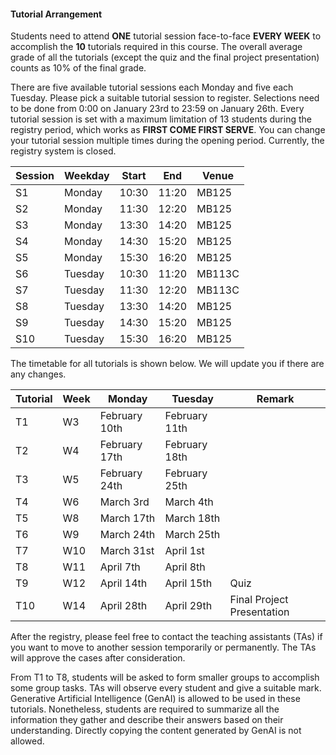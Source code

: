#### Tutorial Arrangement

Students need to attend **ONE** tutorial session face-to-face **EVERY WEEK** to accomplish the **10** tutorials required in this course. The overall average grade of all the tutorials (except the quiz and the final project presentation) counts as 10% of the final grade. 

There are five available tutorial sessions each Monday and five each Tuesday. Please pick a suitable tutorial session to register. Selections need to be done from 0:00 on January 23rd to 23:59 on January 26th. Every tutorial session is set with a maximum limitation of 13 students during the registry period, which works as **FIRST COME FIRST SERVE**. You can change your tutorial session multiple times during the opening period. Currently, the registry system is closed. 

| Session | Weekday | Start | End | Venue |
| - | - | - | - | - |
| S1 | Monday | 10:30 | 11:20 | MB125 |
| S2 | Monday | 11:30 | 12:20 | MB125 |
| S3 | Monday | 13:30 | 14:20 | MB125 |
| S4 | Monday | 14:30 | 15:20 | MB125 |
| S5 | Monday | 15:30 | 16:20 | MB125 |
| S6 | Tuesday | 10:30 | 11:20 | MB113C |
| S7 | Tuesday | 11:30 | 12:20 | MB113C |
| S8 | Tuesday | 13:30 | 14:20 | MB125 |
| S9 | Tuesday | 14:30 | 15:20 | MB125 |
| S10 | Tuesday | 15:30 | 16:20 | MB125 |

The timetable for all tutorials is shown below. We will update you if there are any changes. 

| Tutorial | Week | Monday | Tuesday | Remark |
| - | - | - | - | - |
| T1 | W3 | February 10th| February 11th| |
| T2 | W4 | February 17th| February 18th| |
| T3 | W5 | February 24th| February 25th| |
| T4 | W6 | March 3rd | March 4th | |
| T5 | W8 | March 17th | March 18th | |
| T6 | W9 | March 24th | March 25th | |
| T7 | W10 | March 31st | April 1st | |
| T8 | W11 | April 7th | April 8th | |
| T9 | W12 | April 14th | April 15th | Quiz |
| T10 | W14 | April 28th | April 29th | Final Project Presentation |

After the registry, please feel free to contact the teaching assistants (TAs) if you want to move to another session temporarily or permanently. The TAs will approve the cases after consideration. 

From T1 to T8, students will be asked to form smaller groups to accomplish some group tasks. TAs will observe every student and give a suitable mark. Generative Artificial Intelligence (GenAI) is allowed to be used in these tutorials. Nonetheless, students are required to summarize all the information they gather and describe their answers based on their understanding. Directly copying the content generated by GenAI is not allowed. 
